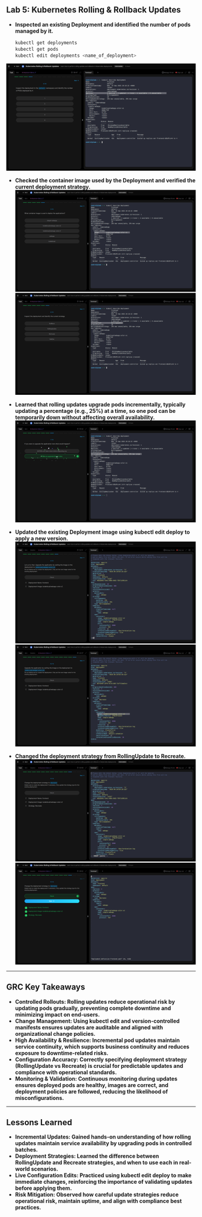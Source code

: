 ## Lab 5: Kubernetes Rolling & Rollback Updates

- **Inspected an existing Deployment and identified the number of pods  managed by it.**

  ```bash
  kubectl get deployments
  kubectl get pods
  kubectl edit deployments <name_of_deployment>
  ```
![updates](Evidence/inspect_pods.png)

  
- **Checked the container image used by the Deployment and verified the current deployment strategy.**
![updates](Evidence/inspect_image.png)
![updates](Evidence/inspect_strategy.png)

- **Learned that rolling updates upgrade pods incrementally, typically updating a percentage (e.g., 25%) at a time, so one pod can be temporarily down without affecting overall availability.**
![updates](Evidence/few_at_a_time.png)

- **Updated the existing Deployment image using kubectl edit deploy <deployment-name> to apply a new version.**
![updates](Evidence/update_image.png)
![updates](Evidence/v3_image.png)

- **Changed the deployment strategy from RollingUpdate to Recreate.**
![updates](Evidence/current.png)
![updates](Evidence/updated_strategy.png)

---

## GRC Key Takeaways

- **Controlled Rollouts: Rolling updates reduce operational risk by updating pods gradually, preventing complete downtime and minimizing impact on end-users.**
- **Change Management: Using kubectl edit and version-controlled manifests ensures updates are auditable and aligned with organizational change policies.**
- **High Availability & Resilience: Incremental pod updates maintain service continuity, which supports business continuity and reduces exposure to downtime-related risks.**
- **Configuration Accuracy: Correctly specifying deployment strategy (RollingUpdate vs Recreate) is crucial for predictable updates and compliance with operational standards.**
- **Monitoring & Validation: Continuous monitoring during updates ensures deployed pods are healthy, images are correct, and deployment policies are followed, reducing the likelihood of misconfigurations.**

---

## Lessons Learned

- **Incremental Updates: Gained hands-on understanding of how rolling updates maintain service availability by upgrading pods in controlled batches.**
- **Deployment Strategies: Learned the difference between RollingUpdate and Recreate strategies, and when to use each in real-world scenarios.**
- **Live Configuration Edits: Practiced using kubectl edit deploy to make immediate changes, reinforcing the importance of validating updates before applying them.**
- **Risk Mitigation: Observed how careful update strategies reduce operational risk, maintain uptime, and align with compliance best practices.**
